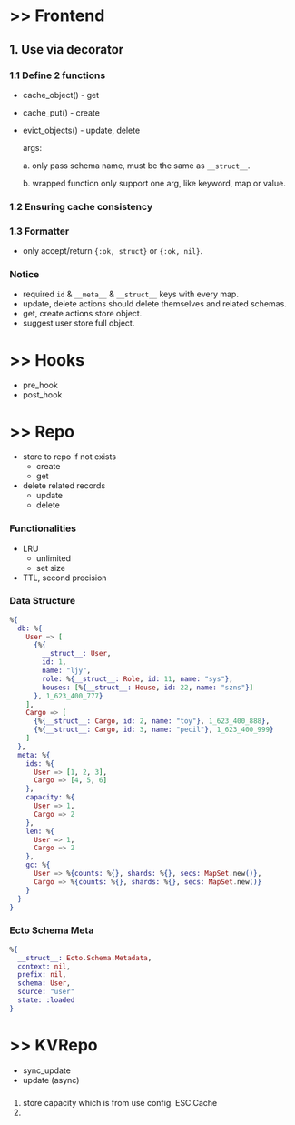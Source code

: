 # >> Frontend
## 1. Use via decorator
### 1.1 Define 2 functions
- cache_object() - get
- cache_put() - create
- evict_objects() - update, delete

  args: 

  a. only pass schema name, must be the same as `__struct__`.

  b. wrapped function only support one arg, like keyword, map or value.

### 1.2 Ensuring cache consistency
### 1.3 Formatter
- only accept/return `{:ok, struct}` or `{:ok, nil}`.
### Notice
- required `id` & `__meta__`  & `__struct__` keys with every map.
- update, delete actions should delete themselves and related schemas.
- get, create actions store object.  
- suggest user store full object.

# >> Hooks
- pre_hook
- post_hook

# >> Repo
- store to repo if not exists
  - create
  - get
- delete related records
  - update
  - delete
### Functionalities

- LRU
  - unlimited
  - set size
- TTL, second precision

### Data Structure
```elixir
%{
  db: %{
    User => [
      {%{
        __struct__: User,
        id: 1,
        name: "ljy",
        role: %{__struct__: Role, id: 11, name: "sys"},
        houses: [%{__struct__: House, id: 22, name: "szns"}]
      }, 1_623_400_777}
    ],
    Cargo => [
      {%{__struct__: Cargo, id: 2, name: "toy"}, 1_623_400_888},
      {%{__struct__: Cargo, id: 3, name: "pecil"}, 1_623_400_999}
    ]
  },
  meta: %{
    ids: %{
      User => [1, 2, 3],
      Cargo => [4, 5, 6]
    },
    capacity: %{
      User => 1,
      Cargo => 2
    },
    len: %{
      User => 1,
      Cargo => 2
    },
    gc: %{
      User => %{counts: %{}, shards: %{}, secs: MapSet.new()},
      Cargo => %{counts: %{}, shards: %{}, secs: MapSet.new()}
    }
  }
}
```
### Ecto Schema Meta
```elixir
%{
  __struct__: Ecto.Schema.Metadata,
  context: nil,
  prefix: nil,
  schema: User,
  source: "user"
  state: :loaded
}
```
# >> KVRepo
- sync_update
- update (async)

###
1. store capacity which is from use config.  ESC.Cache
2. 

